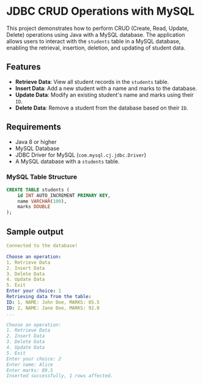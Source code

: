 # JDBC CRUD Operations with MySQL

This project demonstrates how to perform CRUD (Create, Read, Update, Delete) operations using Java with a MySQL database. The application allows users to interact with the `students` table in a MySQL database, enabling the retrieval, insertion, deletion, and updating of student data.

## Features

- **Retrieve Data**: View all student records in the `students` table.
- **Insert Data**: Add a new student with a name and marks to the database.
- **Update Data**: Modify an existing student's name and marks using their `ID`.
- **Delete Data**: Remove a student from the database based on their `ID`.

## Requirements

- Java 8 or higher
- MySQL Database
- JDBC Driver for MySQL (`com.mysql.cj.jdbc.Driver`)
- A MySQL database with a `students` table.

### MySQL Table Structure

```sql
CREATE TABLE students (
    id INT AUTO_INCREMENT PRIMARY KEY,
    name VARCHAR(100),
    marks DOUBLE
);
```
## Sample output

```yaml
Connected to the database!

Choose an operation:
1. Retrieve Data
2. Insert Data
3. Delete Data
4. Update Data
5. Exit
Enter your choice: 1
Retrieving data from the table:
ID: 1, NAME: John Doe, MARKS: 85.5
ID: 2, NAME: Jane Doe, MARKS: 92.0
...

Choose an operation:
1. Retrieve Data
2. Insert Data
3. Delete Data
4. Update Data
5. Exit
Enter your choice: 2
Enter name: Alice
Enter marks: 89.5
Inserted successfully, 1 rows affected.
```

